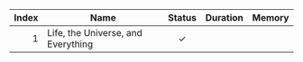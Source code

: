 | Index | Name | Status | Duration | Memory |
|------:|------|:-----:|---------:|-------:|
| 1 | Life, the Universe, and Everything | ✓ |  |  |
